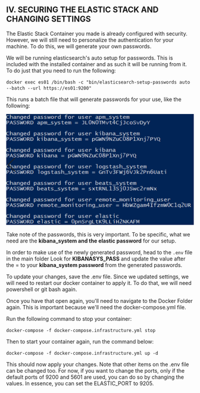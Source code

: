 ## IV. SECURING THE ELASTIC STACK AND CHANGING SETTINGS

The Elastic Stack Container you made is already configured with security. However, we will still need to personalize the authentication for your machine. To do this, we will generate your own passwords.

We will be running elasticsearch's auto setup for passwords. This is included with the installed container and as such it will be running from it.
To do just that you need to run the following: 

    docker exec es01 /bin/bash -c "bin/elasticsearch-setup-passwords auto --batch --url https://es01:9200"

This runs a batch file that will generate passwords for your use, like the following:

![image: password_creation.png](../Images/password_creation.png)

Take note of the passwords, this is very important. To be specific, what we need are the **kibana_system and the elastic password** for our setup.

In order to make use of the newly generated password, head to the `.env` file in the main folder
Look for **KIBANASYS_PASS** and update the value after the = to your **kibana_system password** from the generated passwords.

To update your changes, save the .env file. Since we updated settings, we will need to restart our docker container to apply it. To do that, we will need powershell or git bash again.

Once you have that open again, you'll need to navigate to the Docker Folder again. This is important because we'll need the docker-compose.yml file.

Run the following command to stop your container:

    docker-compose -f docker-compose.infrastructure.yml stop

Then to start your container again, run the command below:

    docker-compose -f docker-compose.infrastructure.yml up -d

This should now apply your changes. Note that other items on the .env file can be changed too. For now, if you want to change the ports, only if the default ports of 9200 and 5601 are used, you can do so by changing the values. In essence, you can set the ELASTIC_PORT to 9205.